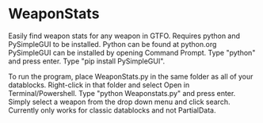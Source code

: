 # WeaponStats

Easily find weapon stats for any weapon in GTFO.
Requires python and PySimpleGUI to be installed.
Python can be found at python.org
PySimpleGUI can be installed by opening Command Prompt. 
Type "python" and press enter. Type "pip install PySimpleGUI".

To run the program, place WeaponStats.py in the same folder as all of your datablocks.
Right-click in that folder and select Open in Terminal/Powershell.
Type "python Weaponstats.py" and press enter.  
Simply select a weapon from the drop down menu and click search.
Currently only works for classic datablocks and not PartialData.
